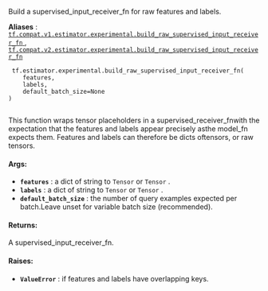 Build a supervised_input_receiver_fn for raw features and labels.

**Aliases** : [ `tf.compat.v1.estimator.experimental.build_raw_supervised_input_receiver_fn` ](/api_docs/python/tf/estimator/experimental/build_raw_supervised_input_receiver_fn), [ `tf.compat.v2.estimator.experimental.build_raw_supervised_input_receiver_fn` ](/api_docs/python/tf/estimator/experimental/build_raw_supervised_input_receiver_fn)

```
 tf.estimator.experimental.build_raw_supervised_input_receiver_fn(
    features,
    labels,
    default_batch_size=None
)
 
```

This function wraps tensor placeholders in a supervised_receiver_fnwith the expectation that the features and labels appear precisely asthe model_fn expects them. Features and labels can therefore be dicts oftensors, or raw tensors.

#### Args:
- **`features`** : a dict of string to  `Tensor`  or  `Tensor` .
- **`labels`** : a dict of string to  `Tensor`  or  `Tensor` .
- **`default_batch_size`** : the number of query examples expected per batch.Leave unset for variable batch size (recommended).


#### Returns:
A supervised_input_receiver_fn.

#### Raises:
- **`ValueError`** : if features and labels have overlapping keys.
